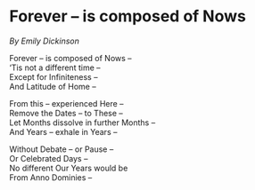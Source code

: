# Forever – is composed of Nows

*By Emily Dickinson*

Forever – is composed of Nows –  
‘Tis not a different time –  
Except for Infiniteness –  
And Latitude of Home –

From this – experienced Here –  
Remove the Dates – to These –  
Let Months dissolve in further Months –  
And Years – exhale in Years –

Without Debate – or Pause –  
Or Celebrated Days –  
No different Our Years would be  
From Anno Dominies –
